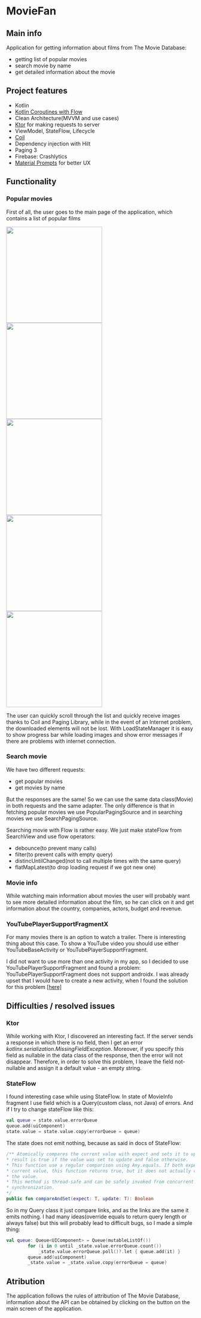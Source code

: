 # MovieFan

## Main info

Application for getting information about films from The Movie Database:
* getting list of popular movies
* search movie by name
* get detailed information about the movie

## Project features
* Kotlin
* [Kotlin Coroutines with Flow](https://developer.android.com/kotlin/coroutines)
* Clean Architecture(MVVM and use cases)
* [Ktor](https://ktor.io/docs/http-client-multiplatform.html) for making requests to server
* ViewModel, StateFlow, Lifecycle
* [Coil](https://coil-kt.github.io/coil/)
* Dependency injection with Hilt
* Paging 3
* Firebase: Crashlytics
* [Material Prompts](https://github.com/sjwall/MaterialTapTargetPrompt) for better UX

## Functionality

### Popular movies
First of all, the user goes to the main page of the application, which contains a list of popular films

<p>
  <img src="https://github.com/avelycure/avelycure/blob/master/assets/movieFan/main.jpg" width="256" />
  <img src="https://github.com/avelycure/avelycure/blob/master/assets/movieFan/movie_info1.jpg" width="256" />
  <img src="https://github.com/avelycure/avelycure/blob/master/assets/movieFan/movie_info2.jpg" width="256" />
  <img src="https://github.com/avelycure/avelycure/blob/master/assets/movieFan/search.jpg" width="256" />
  <img src="https://github.com/avelycure/avelycure/blob/master/assets/movieFan/info.jpg" width="256" />
</p>

The user can quickly scroll through the list and quickly receive images thanks to Coil and Paging Library, while in the event of an Internet problem, the downloaded elements will not be lost. With LoadStateManager it is easy to show progress bar while loading images and show error messages if there are problems with internet connection.

### Search movie

We have two different requests: 
* get popular movies
* get movies by name

But the responses are the same! So we can use the same data class(Movie) in both requests and the same adapter. The only difference is that in fetching popular movies we use PopularPagingSource and in searching movies we use SearchPagingSource.

Searching movie with Flow is rather easy. We just make stateFlow from SearchView and use flow operators: 
* debounce(to prevent many calls)
* filter(to prevent calls with empty query)
* distincUntilChanged(not to call multiple times with the same query)
* flatMapLatest(to drop loading request if we got new one)

### Movie info

While watching main information about movies the user will probably want to see more detailed information about the film, so he can click on it and get information about the country, companies, actors, budget and revenue.

### YouTubePlayerSupportFragmentX

For many movies there is an option to watch a trailer. There is interesting thing about this case. To show a YouTube video you should use either YouTubeBaseActivity or YouTubePlayerSupportFragment.

I did not want to use more than one activity in my app, so I decided to use YouTubePlayerSupportFragment and found a problem: YouTubePlayerSupportFragment does not support androidx. I was already upset that I would have to create a new activity, when I found the solution for this problem [[here]](https://gist.github.com/medyo/f226b967213c3b8ec6f6bebb5338a492)

## Difficulties / resolved issues

### Ktor
While working with Ktor, I discovered an interesting fact. If the server sends a response in which there is no field, then I get an error <i>kotlinx.serialization.MissingFieldException</i>. Moreover, if you specify this field as nullable in the data class of the response, then the error will not disappear. Therefore, in order to solve this problem, I leave the field not-nullable and assign it a default value - an empty string.

### StateFlow
I found interesting case while using StateFlow. In state of MovieInfo fragment I use field which is a Query(custom class, not Java) of errors. And if I try to change stateFlow like this:
```kotlin
val queue = state.value.errorQueue
queue.add(uiComponent)
state.value = state.value.copy(errorQueue = queue)
```
The state does not emit nothing, because as said in docs of StateFlow:
```kotlin
/** Atomically compares the current value with expect and sets it to update if it is equal to expect. The
* result is true if the value was set to update and false otherwise.
* This function use a regular comparison using Any.equals. If both expect and update are equal to the
* current value, this function returns true, but it does not actually change the reference that is stored in
* the value.
* This method is thread-safe and can be safely invoked from concurrent coroutines without external
* synchronization.
*/
public fun compareAndSet(expect: T, update: T): Boolean
```
So in my Query class it just compare links, and as the links are the same it emits nothing. I had many ideas(override equals to return query length or always false) but this will probably lead to difficult bugs, so I made a simple thing: 
```kotlin
val queue: Queue<UIComponent> = Queue(mutableListOf())
        for (i in 0 until _state.value.errorQueue.count())
            _state.value.errorQueue.poll()?.let { queue.add(it) }
        queue.add(uiComponent)
        _state.value = _state.value.copy(errorQueue = queue)
 ```
## Atribution 
The application follows the rules of attribution of The Movie Database, information about the API can be obtained by clicking on the button on the main screen of the application.
